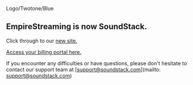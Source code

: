 Logo/Twotone/Blue

EmpireStreaming is now SoundStack.
----------------------------------

  
Click through to our [new site.](https://soundstack.com/)  
  
[Access your billing portal here.](https://secure.empirestreaming.com/index.php?rp=/login)  
  
If you encounter any difficulties or have questions, please don't hesitate to contact our support team at [support@soundstack.com](mailto: support@soundstack.com)